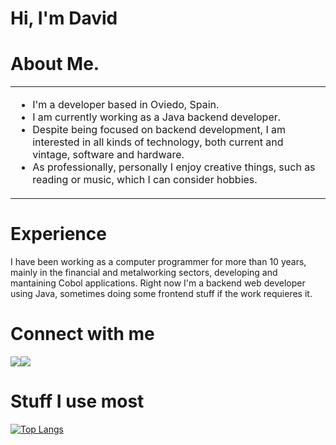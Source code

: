 <!--
**Virien84/Virien84** is a ✨ _special_ ✨ repository because its `README.md` (this file) appears on your GitHub profile.

Here are some ideas to get you started:

- 🔭 I’m currently working on ...
- 🌱 I’m currently learning ...
- 👯 I’m looking to collaborate on ...
- 🤔 I’m looking for help with ...
- 💬 Ask me about ...
- 📫 How to reach me: ...
- 😄 Pronouns: ...
- ⚡ Fun fact: ...
-->
# Hi, I'm David

# About Me.
<table>
<tr>
  <td valign="center">
    <ul>
      <li>I'm a developer based in Oviedo, Spain.
      <li>I am currently working as a Java backend developer.</li>
      <li>Despite being focused on backend development, I am interested in all kinds of technology, both current and vintage, software and hardware.</li>
      <li>As professionally, personally I enjoy creative things, such as reading or music, which I can consider hobbies.</li>
    </ul>
  </td>

</tr>
</table>

# Experience
<p>I have been working as a computer programmer for more than 10 years, mainly in the financial and metalworking sectors, developing and mantaining Cobol applications. Right now I'm a backend web developer using Java, sometimes doing some frontend stuff if the work requieres it. </p>

# Connect with me
<a href="http://www.linkedin.com/in/david-antón-álvarez-aa17a9229"><img src="https://img.icons8.com/fluency/96/000000/linkedin-circled.png"/></a><a href="mailto:david.anton.dev@gmail.com.com"><img src="https://img.icons8.com/fluency/96/000000/email-open.png"/></a>

# Stuff I use most
[![Top Langs](https://github-readme-stats.vercel.app/api/top-langs/?username=anuraghazra&layout=compact)](https://github.com/anuraghazra/github-readme-stats)



